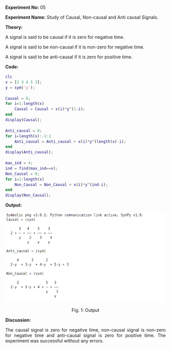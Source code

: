 <!-- <script type="text/javascript" src="http://cdn.mathjax.org/mathjax/latest/MathJax.js?config=TeX-AMS-MML_HTMLorMML"></script>
<script type="text/x-mathjax-config"> MathJax.Hub.Config({ tex2jax: {inlineMath: [['$', '$']]}, messageStyle: "none" });</script> -->
<div style="text-align: justify">

**Experiment No:** 05

**Experiment Name:** Study of Causal, Non-causal and Anti causal Signals.

**Theory:**


A signal is said to be causal if it is zero for negative time. 

A signal is said to be non-causal if it is non-zero for negative time. 

A signal is said to be anti-causal if it is zero for positive time.



**Code:**
```matlab
clc
x = [2 3 4 5 3];
y = sym('y');

Causal = 0;
for i=1:length(x)
    Causal = Causal + x(i)*y^(1-i);
end
display(Causal);

Anti_causal = 0;
for i=length(x):-1:1
    Anti_causal = Anti_causal + x(i)*y^(length(x)-i);
end
display(Anti_causal);

max_ind = 4;
ind = find(max_ind==x);
Non_Causal = 0;
for i=1:length(x)
    Non_Causal = Non_Causal + x(i)*y^(ind-i);
end
display(Non_Causal);
```

<!-- <div class="page"/> -->

**Output:**

![output1](lab5_1.png)

<center> Fig. 1: Output </center>

<!-- <div class="page"/> -->

**Discussion:**


 The causal signal is zero for negative time, non-causal signal is non-zero for negative time and anti-causal signal is zero for positive time. The experiment was successful without any errors.


</div>
